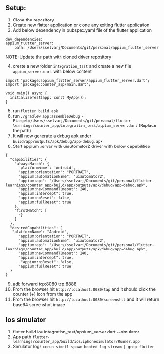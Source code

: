 ## Setup:

1. Clone the repository
2. Create new flutter application or clone any exiting flutter application
3. Add below dependency in pubspec.yaml file of the flutter application

```
dev_dependencies:
appium_flutter_server:
    path: /Users/sselvarj/Documents/git/personal/appium_flutter_server
```

NOTE: Update the path with cloned driver repository

4. create a new folder `integration_test` and create a new file `appium_server.dart` with below content

```
import 'package:appium_flutter_server/appium_flutter_server.dart';
import 'package:counter_app/main.dart';

void main() async {
  initializeTest(app: const MyApp());
}
```

5. run `flutter build apk`
6. run `./gradlew app:assembleDebug -Ptarget=/Users/sselvarj/Documents/git/personal/flutter-learnings/counter_app/integration_test/appium_server.dart` (Replace the path)
7. It will now generate a debug apk under `build/app/outputs/apk/debug/app-debug.apk`
8. Start appium server with uiautomator2 driver with below capabilities

```
{
  "capabilities": {
    "alwaysMatch": {
      "platformName": "Android",
      "appium:orientation": "PORTRAIT",
      "appium:automationName": "uiautomator2",
      "appium:app": "/Users/sselvarj/Documents/git/personal/flutter-learnings/counter_app/build/app/outputs/apk/debug/app-debug.apk",
      "appium:newCommandTimeout": 240,
      "appium:intercept": true,
      "appium:noReset": false,
      "appium:fullReset": true
    },
    "firstMatch": [
      {}
    ]
  },
  "desiredCapabilities": {
   "platformName": "Android",
      "appium:orientation": "PORTRAIT",
      "appium:automationName": "uiautomator2",
      "appium:app": "/Users/sselvarj/Documents/git/personal/flutter-learnings/counter_app/build/app/outputs/apk/debug/app-debug.apk",
      "appium:newCommandTimeout": 240,
      "appium:intercept": true,
       "appium:noReset": false,
      "appium:fullReset": true
  }
}
```

9. adb forward tcp:8080 tcp:8888
10. From the browser hit `http://localhost:8080/tap` and it should click the counter (+) icon from the app
11. From the browser hit `http://localhost:8080/screenshot` and it will return base64 screenshot image

## Ios simulator

1. flutter build ios integration_test/appium_server.dart --simulator
2. App path `flutter-learnings/counter_app/build/ios/iphonesimulator/Runner.app`
3. Simulator logs `xcrun simctl spawn booted log stream | grep flutter`
